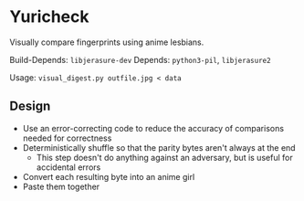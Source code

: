 # Yuricheck

Visually compare fingerprints using anime lesbians.

Build-Depends: `libjerasure-dev`
Depends: `python3-pil`, `libjerasure2`

Usage: `visual_digest.py outfile.jpg < data`


## Design

- Use an error-correcting code to reduce the accuracy of comparisons
  needed for correctness
- Deterministically shuffle so that the parity bytes aren't always at the end
  - This step doesn't do anything against an adversary, but is useful
    for accidental errors
- Convert each resulting byte into an anime girl
- Paste them together

